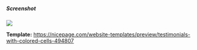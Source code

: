 ##### Screenshot

![](https://i.postimg.cc/B6MQkCWt/Screenshot-1.png)

**Template:** https://nicepage.com/website-templates/preview/testimonials-with-colored-cells-494807
